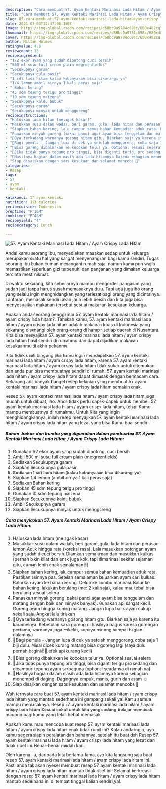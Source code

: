 ```yaml
---
description: "Cara membuat 57. Ayam Kentaki Marinasi Lada Hitam / Ayam Crispy Lada Hitam yang enak dan Mudah Dibuat"
title: "Cara membuat 57. Ayam Kentaki Marinasi Lada Hitam / Ayam Crispy Lada Hitam yang enak dan Mudah Dibuat"
slug: 85-cara-membuat-57-ayam-kentaki-marinasi-lada-hitam-ayam-crispy-lada-hitam-yang-enak-dan-mudah-dibuat
date: 2021-02-03T12:47:06.160Z
image: https://img-global.cpcdn.com/recipes/d68bc9a9784c698c/680x482cq70/57-ayam-kentaki-marinasi-lada-hitam-ayam-crispy-lada-hitam-foto-resep-utama.jpg
thumbnail: https://img-global.cpcdn.com/recipes/d68bc9a9784c698c/680x482cq70/57-ayam-kentaki-marinasi-lada-hitam-ayam-crispy-lada-hitam-foto-resep-utama.jpg
cover: https://img-global.cpcdn.com/recipes/d68bc9a9784c698c/680x482cq70/57-ayam-kentaki-marinasi-lada-hitam-ayam-crispy-lada-hitam-foto-resep-utama.jpg
author: Milton Holmes
ratingvalue: 4.8
reviewcount: 13
recipeingredient:
- "1/2 ekor ayam yang sudah dipotong cuci bersih"
- "500 ml susu full cream plain megreenfields"
- "Secukupnya garam"
- "Secukupnya gula pasir"
- "1 sdt lada hitam kalau kebanyakan bisa dikurangi ya"
- "1/4 lemon ambil airnya 1 kali peras saja"
- " Bahan kering"
- "45 sdm tepung terigu pro tinggi"
- "10 sdm tepung maizena"
- "Secukupnya kaldu bubuk"
- "Secukupnya garam"
- "Secukupnya minyak untuk menggoreng"
recipeinstructions:
- "Haluskan lada hitam (me:agak kasar)"
- "Masukkan susu dalam wadah, beri garam, gula, lada hitam dan perasan lemon.Aduk hingga rata (koreksi rasa). Lalu masukkan potongan ayam yang sudah dicuci bersih. Diamkan semalaman dan masukkan kulkas (pernah bikin kilat dan enak juga kok, tapi dimarinasi sekitar sejaman gitu, cuman lebih enak semalaman✌️)"
- "Siapkan bahan kering, lalu campur semua bahan kemuadian aduk rata. Pastikan asinnya pas. Setelah semalaman keluarkan ayam dari kulkas. Balurkan ayam ke bahan kering. Celup ke bumbu marinasi. Balur ke bahan kering, lakukan berulang (me: 2 kali saja), kalau mau tebal bisa berulang sesuai selera"
- "Panaskan minyak goreng (pakai panci agar ayam bisa tenggelam dan matang dengan baik dan minyak banyak). Gunakan api sangat kecil. Goreng ayam hingga kuning matang. Jangan lupa balik ayam cukup sekali saja. Angkat lalu tiriskan"
- "📌Oya terkadang warnanya gosong hitam gitu. Biarkan saja ya karena itu karamelnya. Kebetulan saya goreng ni hasilnya bagus karena gorengan pertama, warnanya juga cokelat, supaya matang sampai bagian dalamnya."
- "📌Bagi pemula - Jangan lupa di cek ya setelah menggoreng, coba saja 1 biji dulu. Misal dicek kurang matang bisa digoreng lagi (saya dulu pernah begini✌️🤭 efek api kurang kecil)"
- "📌Bisa goreng dibalurkan ke kocokan telur ya. Optional sesuai selera"
- "📌Jika tidak punya tepung pro tinggi, bisa diganti terigu pro sedang dan dicampuri tepung ayam serbaguna (optional seadanya di rumah ya)"
- "📌Hasilnya bagian dalam masih ada lada hitamnya karena sebagian menempel di daging. Dagingnya empuk, manis, gurih dan asam ☺️"
- "Siap disajikan dengan saos kesukaan dan selamat mencoba 💜"
categories:
- Resep
tags:
- 57
- ayam
- kentaki

katakunci: 57 ayam kentaki 
nutrition: 153 calories
recipecuisine: Indonesian
preptime: "PT16M"
cooktime: "PT48M"
recipeyield: "4"
recipecategory: Lunch

---
```



![57. Ayam Kentaki Marinasi Lada Hitam / Ayam Crispy Lada Hitam](https://img-global.cpcdn.com/recipes/d68bc9a9784c698c/680x482cq70/57-ayam-kentaki-marinasi-lada-hitam-ayam-crispy-lada-hitam-foto-resep-utama.jpg)

Andai kamu seorang ibu, menyediakan masakan sedap untuk keluarga merupakan suatu hal yang sangat menyenangkan bagi kamu sendiri. Tugas seorang ibu bukan cuman menangani rumah saja, namun kamu pun wajib memastikan keperluan gizi terpenuhi dan panganan yang dimakan keluarga tercinta mesti nikmat.

Di waktu  sekarang, kita sebenarnya mampu mengorder panganan yang sudah jadi tanpa harus susah memasaknya dulu. Tapi ada juga lho orang yang selalu ingin menghidangkan yang terlezat bagi orang yang dicintainya. Lantaran, memasak sendiri akan jauh lebih bersih dan kita juga bisa menyesuaikan makanan tersebut sesuai makanan kesukaan keluarga. 



Apakah anda seorang penggemar 57. ayam kentaki marinasi lada hitam / ayam crispy lada hitam?. Tahukah kamu, 57. ayam kentaki marinasi lada hitam / ayam crispy lada hitam adalah makanan khas di Indonesia yang sekarang disenangi oleh orang-orang di hampir setiap daerah di Nusantara. Kita bisa menyajikan 57. ayam kentaki marinasi lada hitam / ayam crispy lada hitam hasil sendiri di rumahmu dan dapat dijadikan makanan kesukaanmu di akhir pekanmu.

Kita tidak usah bingung jika kamu ingin mendapatkan 57. ayam kentaki marinasi lada hitam / ayam crispy lada hitam, karena 57. ayam kentaki marinasi lada hitam / ayam crispy lada hitam tidak sukar untuk ditemukan dan anda pun bisa membuatnya sendiri di rumah. 57. ayam kentaki marinasi lada hitam / ayam crispy lada hitam dapat dimasak dengan bermacam cara. Sekarang ada banyak banget resep kekinian yang membuat 57. ayam kentaki marinasi lada hitam / ayam crispy lada hitam semakin enak.

Resep 57. ayam kentaki marinasi lada hitam / ayam crispy lada hitam juga mudah untuk dibuat, lho. Anda tidak perlu capek-capek untuk membeli 57. ayam kentaki marinasi lada hitam / ayam crispy lada hitam, tetapi Kamu mampu membuatnya di rumahmu. Untuk Kita yang ingin menghidangkannya, inilah resep menyajikan 57. ayam kentaki marinasi lada hitam / ayam crispy lada hitam yang lezat yang bisa Kamu buat sendiri.

<!--inarticleads1-->

##### Bahan-bahan dan bumbu yang digunakan dalam pembuatan 57. Ayam Kentaki Marinasi Lada Hitam / Ayam Crispy Lada Hitam:

1. Gunakan 1/2 ekor ayam yang sudah dipotong, cuci bersih
1. Ambil 500 ml susu full cream plain (me:greenfields)
1. Sediakan Secukupnya garam
1. Siapkan Secukupnya gula pasir
1. Sediakan 1 sdt lada hitam (kalau kebanyakan bisa dikurangi ya)
1. Siapkan 1/4 lemon (ambil airnya 1 kali peras saja)
1. Sediakan  Bahan kering
1. Siapkan 45 sdm tepung terigu pro tinggi
1. Gunakan 10 sdm tepung maizena
1. Siapkan Secukupnya kaldu bubuk
1. Ambil Secukupnya garam
1. Siapkan Secukupnya minyak untuk menggoreng




<!--inarticleads2-->

##### Cara menyiapkan 57. Ayam Kentaki Marinasi Lada Hitam / Ayam Crispy Lada Hitam:

1. Haluskan lada hitam (me:agak kasar)
1. Masukkan susu dalam wadah, beri garam, gula, lada hitam dan perasan lemon.Aduk hingga rata (koreksi rasa). Lalu masukkan potongan ayam yang sudah dicuci bersih. Diamkan semalaman dan masukkan kulkas (pernah bikin kilat dan enak juga kok, tapi dimarinasi sekitar sejaman gitu, cuman lebih enak semalaman✌️)
1. Siapkan bahan kering, lalu campur semua bahan kemuadian aduk rata. Pastikan asinnya pas. Setelah semalaman keluarkan ayam dari kulkas. Balurkan ayam ke bahan kering. Celup ke bumbu marinasi. Balur ke bahan kering, lakukan berulang (me: 2 kali saja), kalau mau tebal bisa berulang sesuai selera
1. Panaskan minyak goreng (pakai panci agar ayam bisa tenggelam dan matang dengan baik dan minyak banyak). Gunakan api sangat kecil. Goreng ayam hingga kuning matang. Jangan lupa balik ayam cukup sekali saja. Angkat lalu tiriskan
1. 📌Oya terkadang warnanya gosong hitam gitu. Biarkan saja ya karena itu karamelnya. Kebetulan saya goreng ni hasilnya bagus karena gorengan pertama, warnanya juga cokelat, supaya matang sampai bagian dalamnya.
1. 📌Bagi pemula - Jangan lupa di cek ya setelah menggoreng, coba saja 1 biji dulu. Misal dicek kurang matang bisa digoreng lagi (saya dulu pernah begini✌️🤭 efek api kurang kecil)
1. 📌Bisa goreng dibalurkan ke kocokan telur ya. Optional sesuai selera
1. 📌Jika tidak punya tepung pro tinggi, bisa diganti terigu pro sedang dan dicampuri tepung ayam serbaguna (optional seadanya di rumah ya)
1. 📌Hasilnya bagian dalam masih ada lada hitamnya karena sebagian menempel di daging. Dagingnya empuk, manis, gurih dan asam ☺️
1. Siap disajikan dengan saos kesukaan dan selamat mencoba 💜




Wah ternyata cara buat 57. ayam kentaki marinasi lada hitam / ayam crispy lada hitam yang mantab sederhana ini gampang sekali ya! Kamu semua mampu memasaknya. Resep 57. ayam kentaki marinasi lada hitam / ayam crispy lada hitam Sesuai sekali untuk kita yang sedang belajar memasak maupun bagi kamu yang telah hebat memasak.

Apakah kamu mau mencoba buat resep 57. ayam kentaki marinasi lada hitam / ayam crispy lada hitam enak tidak rumit ini? Kalau anda ingin, ayo kamu segera siapin peralatan dan bahannya, setelah itu buat deh Resep 57. ayam kentaki marinasi lada hitam / ayam crispy lada hitam yang lezat dan tidak ribet ini. Benar-benar mudah kan. 

Oleh karena itu, daripada kita berlama-lama, ayo kita langsung saja buat resep 57. ayam kentaki marinasi lada hitam / ayam crispy lada hitam ini. Pasti anda tak akan nyesel membuat resep 57. ayam kentaki marinasi lada hitam / ayam crispy lada hitam mantab tidak ribet ini! Selamat berkreasi dengan resep 57. ayam kentaki marinasi lada hitam / ayam crispy lada hitam mantab sederhana ini di tempat tinggal kalian sendiri,ya!.

